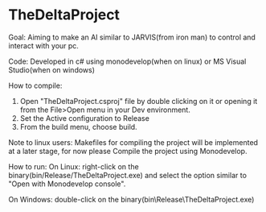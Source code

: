 TheDeltaProject
===============

Goal:
Aiming to make an AI similar to JARVIS(from iron man) to control and interact with your pc. 

Code:
Developed in c# using monodevelop(when on linux) or MS Visual Studio(when on windows)

How to compile:
1. Open "TheDeltaProject.csproj" file by double clicking on it or opening it from the File>Open menu in your Dev environment.
2. Set the Active configuration to Release
3. From the build menu, choose build.

Note to linux users:  Makefiles for compiling the project will be implemented at a later stage, 
                      for now please Compile the project using Monodevelop.

How to run:
On Linux: right-click on the binary(bin/Release/TheDeltaProject.exe) and select the option similar to 
          "Open with Monodevelop console".

On Windows: double-click on the binary(bin\Release\TheDeltaProject.exe)
